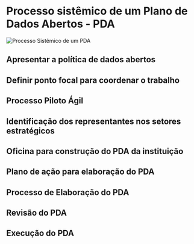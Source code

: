 Processo sistêmico de um Plano de Dados Abertos - PDA
====

![Processo Sistêmico de um PDA](https://raw.githubusercontent.com/dadosgovbr/kit/master/public/img/Processo%20Sist%C3%AAmico%20de%20um%20PDA.png)

## Apresentar a política de dados abertos

## Definir ponto focal para coordenar o trabalho

## Processo Piloto Ágil

## Identificação dos representantes nos setores estratégicos

## Oficina para construção do PDA da instituição

## Plano de ação para elaboração do PDA

## Processo de Elaboração do PDA

## Revisão do PDA

## Execução do PDA
